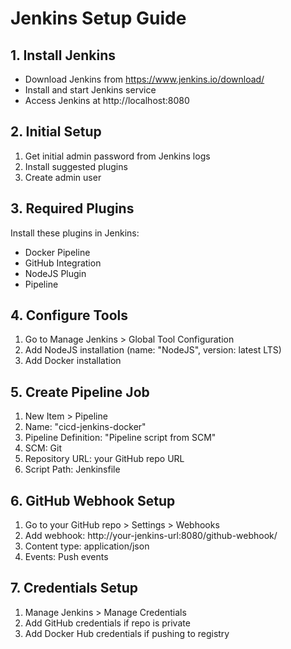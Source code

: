 # Jenkins Setup Guide

## 1. Install Jenkins
- Download Jenkins from https://www.jenkins.io/download/
- Install and start Jenkins service
- Access Jenkins at http://localhost:8080

## 2. Initial Setup
1. Get initial admin password from Jenkins logs
2. Install suggested plugins
3. Create admin user

## 3. Required Plugins
Install these plugins in Jenkins:
- Docker Pipeline
- GitHub Integration
- NodeJS Plugin
- Pipeline

## 4. Configure Tools
1. Go to Manage Jenkins > Global Tool Configuration
2. Add NodeJS installation (name: "NodeJS", version: latest LTS)
3. Add Docker installation

## 5. Create Pipeline Job
1. New Item > Pipeline
2. Name: "cicd-jenkins-docker"
3. Pipeline Definition: "Pipeline script from SCM"
4. SCM: Git
5. Repository URL: your GitHub repo URL
6. Script Path: Jenkinsfile

## 6. GitHub Webhook Setup
1. Go to your GitHub repo > Settings > Webhooks
2. Add webhook: http://your-jenkins-url:8080/github-webhook/
3. Content type: application/json
4. Events: Push events

## 7. Credentials Setup
1. Manage Jenkins > Manage Credentials
2. Add GitHub credentials if repo is private
3. Add Docker Hub credentials if pushing to registry